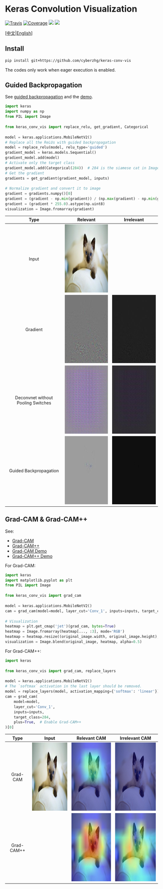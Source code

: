 # Keras Convolution Visualization

[![Travis](https://travis-ci.com/CyberZHG/keras-conv-vis.svg?branch=master)](https://travis-ci.org/CyberZHG/keras-conv-vis)
[![Coverage](https://coveralls.io/repos/github/CyberZHG/keras-conv-vis/badge.svg?branch=master)](https://coveralls.io/github/CyberZHG/keras-conv-vis)
![](https://img.shields.io/badge/keras-tensorflow-blue.svg)
![](https://img.shields.io/badge/keras-tf.keras-blue.svg)

\[[中文](https://github.com/CyberZHG/keras-conv-vis/blob/master/README.zh-CN.md)|[English](https://github.com/CyberZHG/keras-conv-vis/blob/master/README.md)\]

## Install

```bash
pip install git+https://github.com/cyberzhg/keras-conv-vis
```

The codes only work when eager execution is enabled.

## Guided Backpropagation

See [guided backpropagation](https://arxiv.org/pdf/1412.6806.pdf) and the [demo](https://github.com/CyberZHG/keras-conv-vis/blob/master/demo/guided_backpropagation.py).

```python
import keras
import numpy as np
from PIL import Image

from keras_conv_vis import replace_relu, get_gradient, Categorical

model = keras.applications.MobileNetV2()
# Replace all the ReLUs with guided backpropagation
model = replace_relu(model, relu_type='guided')
gradient_model = keras.models.Sequential()
gradient_model.add(model)
# Activate only the target class
gradient_model.add(Categorical(284))  # 284 is the siamese cat in ImageNet
# Get the gradient
gradients = get_gradient(gradient_model, inputs)

# Normalize gradient and convert it to image
gradient = gradients.numpy()[0]
gradient = (gradient - np.min(gradient)) / (np.max(gradient) - np.min(gradient) + 1e-4)
gradient = (gradient * 255.0).astype(np.uint8)
visualization = Image.fromarray(gradient)
```

| Type | Relevant | Irrelevant |
|:-:|:-:|:-:|
| Input | <img src="https://github.com/CyberZHG/keras-conv-vis/raw/master/samples/cat.jpg" width="224" height="224" /> | |
| Gradient | <img src="https://github.com/CyberZHG/keras-conv-vis/raw/master/samples/cat_gradient_relevant.jpg" width="224" height="224" /> | <img src="https://github.com/CyberZHG/keras-conv-vis/raw/master/samples/cat_gradient_irrelevant.jpg" width="224" height="224" /> |
| Deconvnet without Pooling Switches | <img src="https://github.com/CyberZHG/keras-conv-vis/raw/master/samples/cat_deconvnet_relevant.jpg" width="224" height="224" /> | <img src="https://github.com/CyberZHG/keras-conv-vis/raw/master/samples/cat_deconvnet_irrelevant.jpg" width="224" height="224" /> |
| Guided Backpropagation | <img src="https://github.com/CyberZHG/keras-conv-vis/raw/master/samples/cat_guided_relevant.jpg" width="224" height="224" /> | <img src="https://github.com/CyberZHG/keras-conv-vis/raw/master/samples/cat_guided_irrelevant.jpg" width="224" height="224" /> |


## Grad-CAM & Grad-CAM++

See:
* [Grad-CAM](https://arxiv.org/pdf/1610.02391.pdf)
* [Grad-CAM++](https://arxiv.org/pdf/1710.11063.pdf)
* [Grad-CAM Demo](https://github.com/CyberZHG/keras-conv-vis/blob/master/demo/grad_cam.py)
* [Grad-CAM++ Demo](https://github.com/CyberZHG/keras-conv-vis/blob/master/demo/grad_cam++.py)

For Grad-CAM:

```python
import keras
import matplotlib.pyplot as plt
from PIL import Image

from keras_conv_vis import grad_cam

model = keras.applications.MobileNetV2()
cam = grad_cam(model=model, layer_cut='Conv_1', inputs=inputs, target_class=284)[0]

# Visualization
heatmap = plt.get_cmap('jet')(grad_cam, bytes=True)
heatmap = Image.fromarray(heatmap[..., :3], mode='RGB')
heatmap = heatmap.resize((original_image.width, original_image.height), resample=Image.BILINEAR)
visualization = Image.blend(original_image, heatmap, alpha=0.5)
```

For Grad-CAM++:

```python
import keras

from keras_conv_vis import grad_cam, replace_layers

model = keras.applications.MobileNetV2()
# The `softmax` activation in the last layer should be removed.
model = replace_layers(model, activation_mapping={'softmax': 'linear'})
cam = grad_cam(
    model=model,
    layer_cut='Conv_1',
    inputs=inputs,
    target_class=284,
    plus=True,  # Enable Grad-CAM++
)[0]
```

| Type | Input | Relevant CAM | Irrelevant CAM|
|:-:|:-:|:-:|:-:|
| Grad-CAM | <img src="https://github.com/CyberZHG/keras-conv-vis/raw/master/samples/cat.jpg" width="224" height="224" /> | <img src="https://github.com/CyberZHG/keras-conv-vis/raw/master/samples/cat_grad-cam_relevant.jpg" width="224" height="224" /> | <img src="https://github.com/CyberZHG/keras-conv-vis/raw/master/samples/cat_grad-cam_irrelevant.jpg" width="224" height="224" /> |
| Grad-CAM++ |  | <img src="https://github.com/CyberZHG/keras-conv-vis/raw/master/samples/cat_grad-cam++_relevant.jpg" width="224" height="224" /> | <img src="https://github.com/CyberZHG/keras-conv-vis/raw/master/samples/cat_grad-cam++_irrelevant.jpg" width="224" height="224" /> |
